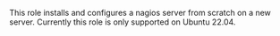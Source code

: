 This role installs and configures a nagios server from scratch on a new server.
Currently this role is only supported on Ubuntu 22.04.
